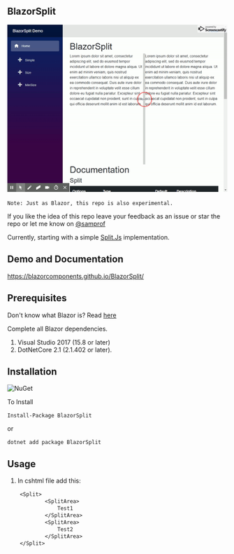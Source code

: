 ## BlazorSplit

![BlazorSplit](wiki/demo.gif)

```
Note: Just as Blazor, this repo is also experimental.
```

If you like the idea of this repo leave your feedback as an issue or star the repo or let me know on [@samprof](https://twitter.com/samprof)

Currently, starting with a simple [Split.Js](https://split.js.org/) implementation. 

## Demo and Documentation
https://blazorcomponents.github.io/BlazorSplit/


## Prerequisites

Don't know what Blazor is? Read [here](https://github.com/aspnet/Blazor)

Complete all Blazor dependencies.

1. Visual Studio 2017 (15.8 or later)
2. DotNetCore 2.1 (2.1.402 or later).


## Installation 

![NuGet](https://img.shields.io/nuget/v/BlazorSplit.svg)


To Install 

```
Install-Package BlazorSplit
```
or 
```
dotnet add package BlazorSplit
```

## Usage

1. In cshtml file add this:

```
	<Split>
	        <SplitArea>
	            Test1
	        </SplitArea>
        	<SplitArea>
	            Test2
        	</SplitArea>
	</Split>
```